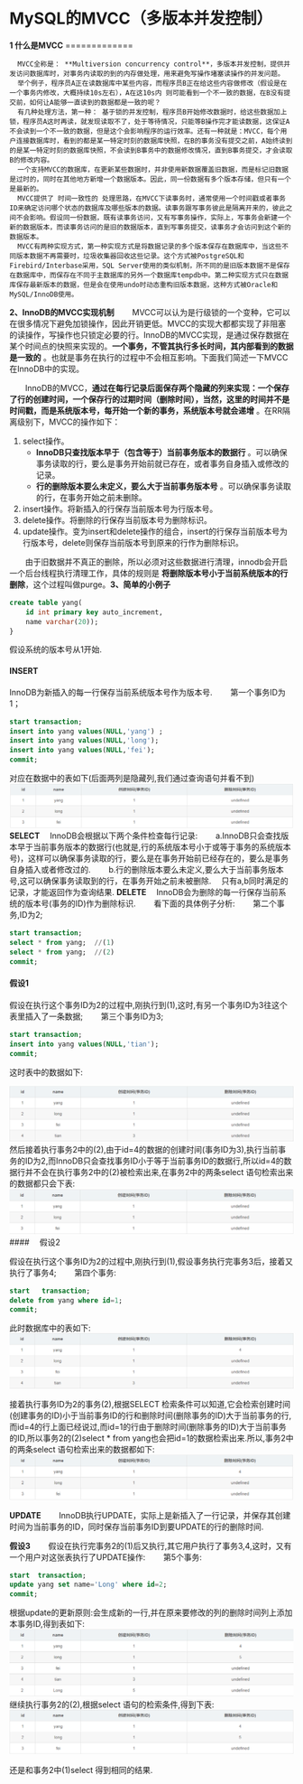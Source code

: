 # MySQL的MVCC（多版本并发控制）

**1 什么是MVCC** =============

```plaintext
  MVCC全称是： **Multiversion concurrency control**，多版本并发控制，提供并发访问数据库时，对事务内读取的到的内存做处理，用来避免写操作堵塞读操作的并发问题。
  举个例子，程序员A正在读数据库中某些内容，而程序员B正在给这些内容做修改（假设是在一个事务内修改，大概持续10s左右），A在这10s内 则可能看到一个不一致的数据，在B没有提交前，如何让A能够一直读到的数据都是一致的呢？
  有几种处理方法，第一种： 基于锁的并发控制，程序员B开始修改数据时，给这些数据加上锁，程序员A这时再读，就发现读取不了，处于等待情况，只能等B操作完才能读数据，这保证A不会读到一个不一致的数据，但是这个会影响程序的运行效率。还有一种就是：MVCC，每个用户连接数据库时，看到的都是某一特定时刻的数据库快照，在B的事务没有提交之前，A始终读到的是某一特定时刻的数据库快照，不会读到B事务中的数据修改情况，直到B事务提交，才会读取B的修改内容。
  一个支持MVCC的数据库，在更新某些数据时，并非使用新数据覆盖旧数据，而是标记旧数据是过时的，同时在其他地方新增一个数据版本。因此，同一份数据有多个版本存储，但只有一个是最新的。
  MVCC提供了 时间一致性的 处理思路，在MVCC下读事务时，通常使用一个时间戳或者事务ID来确定访问哪个状态的数据库及哪些版本的数据。读事务跟写事务彼此是隔离开来的，彼此之间不会影响。假设同一份数据，既有读事务访问，又有写事务操作，实际上，写事务会新建一个新的数据版本，而读事务访问的是旧的数据版本，直到写事务提交，读事务才会访问到这个新的数据版本。
  MVCC有两种实现方式，第一种实现方式是将数据记录的多个版本保存在数据库中，当这些不同版本数据不再需要时，垃圾收集器回收这些记录。这个方式被PostgreSQL和Firebird/Interbase采用，SQL Server使用的类似机制，所不同的是旧版本数据不是保存在数据库中，而保存在不同于主数据库的另外一个数据库tempdb中。第二种实现方式只在数据库保存最新版本的数据，但是会在使用undo时动态重构旧版本数据，这种方式被Oracle和MySQL/InnoDB使用。
```

**2、InnoDB的MVCC实现机制** 　　MVCC可以认为是行级锁的一个变种，它可以在很多情况下避免加锁操作，因此开销更低。MVCC的实现大都都实现了非阻塞的读操作，写操作也只锁定必要的行。InnoDB的MVCC实现，是通过保存数据在某个时间点的快照来实现的。**一个事务，不管其执行多长时间，其内部看到的数据是一致的** 。也就是事务在执行的过程中不会相互影响。下面我们简述一下MVCC在InnoDB中的实现。

　　InnoDB的MVCC，**通过在每行记录后面保存两个隐藏的列来实现：一个保存了行的创建时间，一个保存行的过期时间（删除时间），当然，这里的时间并不是时间戳，而是系统版本号，每开始一个新的事务，系统版本号就会递增** 。在RR隔离级别下，MVCC的操作如下：

1.  select操作。
    * **InnoDB只查找版本早于（包含等于）当前事务版本的数据行** 。可以确保事务读取的行，要么是事务开始前就已存在，或者事务自身插入或修改的记录。
    * **行的删除版本要么未定义，要么大于当前事务版本号** 。可以确保事务读取的行，在事务开始之前未删除。
2.  insert操作。将新插入的行保存当前版本号为行版本号。
3.  delete操作。将删除的行保存当前版本号为删除标识。
4.  update操作。变为insert和delete操作的组合，insert的行保存当前版本号为行版本号，delete则保存当前版本号到原来的行作为删除标识。

　　由于旧数据并不真正的删除，所以必须对这些数据进行清理，innodb会开启一个后台线程执行清理工作，具体的规则是 **将删除版本号小于当前系统版本的行删除**，这个过程叫做purge。**3、简单的小例子** 

```sql
create table yang( 
    id int primary key auto_increment, 
    name varchar(20));
}
```

假设系统的版本号从1开始.

#### INSERT

InnoDB为新插入的每一行保存当前系统版本号作为版本号. 　　第一个事务ID为1；

```sql
start transaction;
insert into yang values(NULL,'yang') ;
insert into yang values(NULL,'long');
insert into yang values(NULL,'fei');
commit;
```

对应在数据中的表如下(后面两列是隐藏列,我们通过查询语句并看不到) **![img](../assets/885859-20190527165138614-617147469.png)**  **SELECT** 　InnoDB会根据以下两个条件检查每行记录: 　　a.InnoDB只会查找版本早于当前事务版本的数据行(也就是,行的系统版本号小于或等于事务的系统版本号)，这样可以确保事务读取的行，要么是在事务开始前已经存在的，要么是事务自身插入或者修改过的. 　　b.行的删除版本要么未定义,要么大于当前事务版本号,这可以确保事务读取到的行，在事务开始之前未被删除. 　只有a,b同时满足的记录，才能返回作为查询结果. **DELETE** 　InnoDB会为删除的每一行保存当前系统的版本号(事务的ID)作为删除标识. 　　看下面的具体例子分析: 　　第二个事务,ID为2;

```sql
start transaction;
select * from yang;  //(1)
select * from yang;  //(2)
commit; 
```

#### 假设1

假设在执行这个事务ID为2的过程中,刚执行到(1),这时,有另一个事务ID为3往这个表里插入了一条数据; 　　第三个事务ID为3;

```sql
start transaction;
insert into yang values(NULL,'tian');
commit;
```

这时表中的数据如下:

**![img](../assets/885859-20190527165249174-2077456960.png)** 　　然后接着执行事务2中的(2),由于id=4的数据的创建时间(事务ID为3),执行当前事务的ID为2,而InnoDB只会查找事务ID小于等于当前事务ID的数据行,所以id=4的数据行并不会在执行事务2中的(2)被检索出来,在事务2中的两条select 语句检索出来的数据都只会下表: **![img](../assets/885859-20190527165309117-1325746422.png)** #### 　假设2

假设在执行这个事务ID为2的过程中,刚执行到(1),假设事务执行完事务3后，接着又执行了事务4; 　　第四个事务:

```sql
start   transaction;  
delete from yang where id=1;
commit;  
```

此时数据库中的表如下: **![img](../assets/885859-20190527165336638-1707112633.png)**

接着执行事务ID为2的事务(2),根据SELECT 检索条件可以知道,它会检索创建时间(创建事务的ID)小于当前事务ID的行和删除时间(删除事务的ID)大于当前事务的行,而id=4的行上面已经说过,而id=1的行由于删除时间(删除事务的ID)大于当前事务的ID,所以事务2的(2)select * from yang也会把id=1的数据检索出来.所以,事务2中的两条select 语句检索出来的数据都如下: ![img](../assets/885859-20190527165352015-1645316965.png)

**UPDATE** 　　InnoDB执行UPDATE，实际上是新插入了一行记录，并保存其创建时间为当前事务的ID，同时保存当前事务ID到要UPDATE的行的删除时间.

**假设3** 　　假设在执行完事务2的(1)后又执行,其它用户执行了事务3,4,这时，又有一个用户对这张表执行了UPDATE操作: 　　第5个事务:

```sql
start  transaction;
update yang set name='Long' where id=2;
commit;
```

根据update的更新原则:会生成新的一行,并在原来要修改的列的删除时间列上添加本事务ID,得到表如下: **![img](../assets/885859-20190527165429014-154060607.png)** 　　继续执行事务2的(2),根据select 语句的检索条件,得到下表: **![img](../assets/885859-20190527165445610-949700328.png)**

还是和事务2中(1)select 得到相同的结果.
